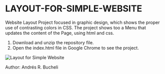 # LAYOUT-FOR-SIMPLE-WEBSITE

Website Layout Project focused in graphic design, which shows the proper use of contrasting colors in CSS.  The project shows too a Menu that updates the content of the Page, using html and css.

1. Download and unzip the repository file.
2. Open the index.html file in Google Chrome to see the project.

![Layout for Simple Website](https://github.com/anferebu/LAYOUT-FOR-SIMPLE-WEBSITE/blob/master/Layout.jpg)

Author: Andrés R. Bucheli
